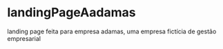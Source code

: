 # landingPageAadamas
 landing page feita para empresa adamas, uma empresa fictícia de gestão empresarial
